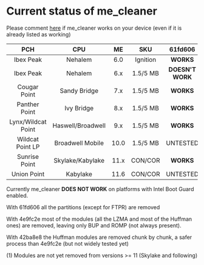 # Current status of me_cleaner
Please comment [here](https://github.com/corna/me_cleaner/issues/3) if me_cleaner works on your device (even if it is already listed as working)

| PCH               | CPU               | ME   | SKU      | 61fd606	 | 4e9fc2e      | 42ba8e8      |
|:-----------------:|:-----------------:|:----:|:--------:|:------------:|:------------:|:------------:|
| Ibex Peak         | Nehalem           | 6.0  | Ignition | **WORKS**    | **WORKS**    | **WORKS**    |
| Ibex Peak         | Nehalem           | 6.x  | 1.5/5 MB | **DOESN'T WORK** | **DOESN'T WORK** | **DOESN'T WORK** |
| Cougar Point      | Sandy Bridge      | 7.x  | 1.5/5 MB | **WORKS**    | **WORKS**    | **WORKS**    |
| Panther Point     | Ivy Bridge        | 8.x  | 1.5/5 MB | **WORKS**    | **WORKS**    | **WORKS**    |
| Lynx/Wildcat Point| Haswell/Broadwell | 9.x  | 1.5/5 MB | **WORKS**    | UNTESTED     | UNTESTED     |
| Wildcat  Point LP | Broadwell Mobile	| 10.0 | 1.5/5 MB | UNTESTED     | UNTESTED     | UNTESTED     |
| Sunrise Point     | Skylake/Kabylake	| 11.x | CON/COR  | **WORKS**    | **WORKS** (1)| UNTESTED     |
| Union Point       | Kabylake	        | 11.6 | CON/COR  | UNTESTED     | UNTESTED     | UNTESTED     |

Currently me_cleaner **DOES NOT WORK** on platforms with Intel Boot Guard enabled.

With 61fd606 all the partitions (except for FTPR) are removed

With 4e9fc2e most of the modules (all the LZMA and most of the Huffman ones) are removed, leaving only BUP and ROMP (not always present).

With 42ba8e8 the Huffman modules are removed chunk by chunk, a safer process than 4e9fc2e (but not widely tested yet)

(1) Modules are not yet removed from versions >= 11 (Skylake and following)